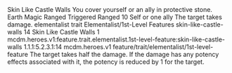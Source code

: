 <ability>
  <name>Skin Like Castle Walls</name>
  <flavor>You cover yourself or an ally in protective stone.</flavor>
  <keywords>
    <keyword>Earth</keyword>
    <keyword>Magic</keyword>
    <keyword>Ranged</keyword>
  </keywords>
  <type>Triggered</type>
  <distance>Ranged 10</distance>
  <target>Self or one ally</target>
  <trigger>The target takes damage.</trigger>
  <metadata>
    <class>elementalist</class>
    <feature_type>trait</feature_type>
    <file_dpath>Elementalist/1st-Level Features</file_dpath>
    <item_id>skin-like-castle-walls</item_id>
    <item_index>14</item_index>
    <item_name>Skin Like Castle Walls</item_name>
    <level>1</level>
    <scc>mcdm.heroes.v1:feature.trait.elementalist.1st-level-feature:skin-like-castle-walls</scc>
    <scdc>1.1.1:5.2.3.1:14</scdc>
    <source>mcdm.heroes.v1</source>
    <type>feature/trait/elementalist/1st-level-feature</type>
  </metadata>
  <effects>
    <effect type="mundane">The target takes half the damage.</effect>
    <effect type="mundane" cost="Spend 1 Essence">If the damage has any potency effects associated with it, the potency is reduced by 1 for the target.</effect>
  </effects>
</ability>
